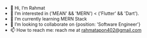 - 👋 Hi, I’m Rahmat
- 👀 I’m interested in ('MEAN' && 'MERN') < ('Flutter' && 'Dart').
- 🌱 I’m currently learning MERN Stack
- 💞️ I’m looking to collaborate on {position: 'Software Engineer'}
- 📫 How to reach me: reach me at rahmatapon402@gmail.com

<!---
SoftRahmat/SoftRahmat is a ✨ special ✨ repository because its `README.md` (this file) appears on your GitHub profile.
You can click the Preview link to take a look at your changes.
--->

